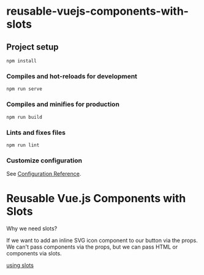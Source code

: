 # reusable-vuejs-components-with-slots

## Project setup
```
npm install
```

### Compiles and hot-reloads for development
```
npm run serve
```

### Compiles and minifies for production
```
npm run build
```

### Lints and fixes files
```
npm run lint
```

### Customize configuration
See [Configuration Reference](https://cli.vuejs.org/config/).

# Reusable Vue.js Components with Slots

Why we need slots?

If we want to add an inline SVG icon component to our button via the props. We can't pass components via the props, but we can pass HTML or components via slots.

[using slots](https://vueschool.io/lessons/using-slots)

